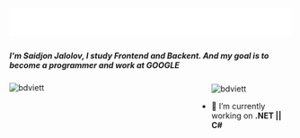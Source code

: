 <h1 align="center">
  <img src="https://github.com/saidjonjalolov/saidjonjalolov/blob/main/name.svg" />
</h1>

<h5>I'm Saidjon Jalolov, I study Frontend and Backent. And my goal is to become a programmer and work at GOOGLE</h5>

<p align="left">
  <img align="left" src="https://github-readme-stats.vercel.app/api/top-langs/?username=saidjonjalolov&hide_progress=true&theme=radical" alt="bdviett" height="200" width="360" />
  <img align="center" src="https://github-readme-stats.vercel.app/api?username=saidjonjalolov&show_icons=true&theme=radical" alt="bdviett" height="200" width="400" />
</p>

- 🔭 I’m currently working on **.NET || C#**
